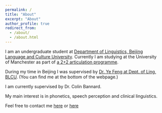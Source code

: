 ```yaml
---
permalink: /
title: "About"
excerpt: "About"
author_profile: true
redirect_from: 
  - /about/
  - /about.html
---
```


I am an undergraduate student at [Department of Linguistics, Beijing Language and Culture University](https://linguistics.blcu.edu.cn/). Currently I am studying at the University of Manchester as part of [a 2+2 articulation programme](https://www.alc.manchester.ac.uk/connect/collaborative-partnerships/). 

During my time in Beijing I was supervised by [Dr. Ye Feng at Dept. of Ling, BLCU](https://linguistics.blcu.edu.cn/info/1281/3013.htm). (You can find me at the bottom of the webpage.)

I am currently supervised by Dr. Colin Bannard. 

My main interest is in phonetics, speech perception and clinical linguistics.

Feel free to contact me [here](mailto:b.zhang803@foxmail.com) or [here](mailto:bomiao.zhang@student.manchester.ac.uk)
